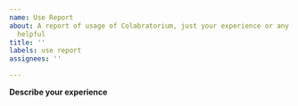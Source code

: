 ```yaml
---
name: Use Report
about: A report of usage of Colabratorium, just your experience or any way it was
  helpful
title: ''
labels: use report
assignees: ''

---
```


**Describe your experience**

